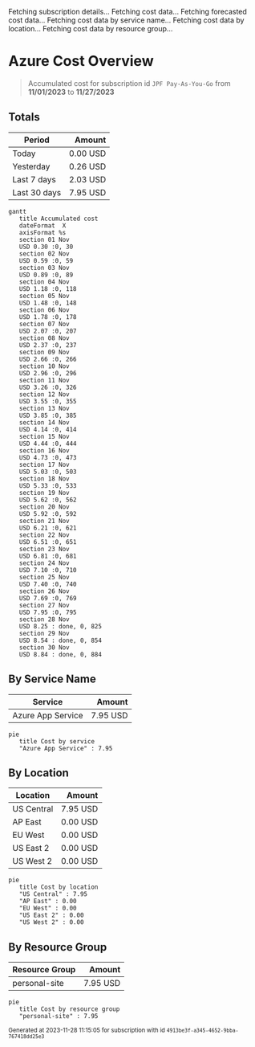 Fetching subscription details...
Fetching cost data...
Fetching forecasted cost data...
Fetching cost data by service name...
Fetching cost data by location...
Fetching cost data by resource group...
# Azure Cost Overview

> Accumulated cost for subscription id `JPF Pay-As-You-Go` from **11/01/2023** to **11/27/2023**

## Totals

|Period|Amount|
|---|---:|
|Today|0.00 USD|
|Yesterday|0.26 USD|
|Last 7 days|2.03 USD|
|Last 30 days|7.95 USD|

```mermaid
gantt
   title Accumulated cost
   dateFormat  X
   axisFormat %s
   section 01 Nov
   USD 0.30 :0, 30
   section 02 Nov
   USD 0.59 :0, 59
   section 03 Nov
   USD 0.89 :0, 89
   section 04 Nov
   USD 1.18 :0, 118
   section 05 Nov
   USD 1.48 :0, 148
   section 06 Nov
   USD 1.78 :0, 178
   section 07 Nov
   USD 2.07 :0, 207
   section 08 Nov
   USD 2.37 :0, 237
   section 09 Nov
   USD 2.66 :0, 266
   section 10 Nov
   USD 2.96 :0, 296
   section 11 Nov
   USD 3.26 :0, 326
   section 12 Nov
   USD 3.55 :0, 355
   section 13 Nov
   USD 3.85 :0, 385
   section 14 Nov
   USD 4.14 :0, 414
   section 15 Nov
   USD 4.44 :0, 444
   section 16 Nov
   USD 4.73 :0, 473
   section 17 Nov
   USD 5.03 :0, 503
   section 18 Nov
   USD 5.33 :0, 533
   section 19 Nov
   USD 5.62 :0, 562
   section 20 Nov
   USD 5.92 :0, 592
   section 21 Nov
   USD 6.21 :0, 621
   section 22 Nov
   USD 6.51 :0, 651
   section 23 Nov
   USD 6.81 :0, 681
   section 24 Nov
   USD 7.10 :0, 710
   section 25 Nov
   USD 7.40 :0, 740
   section 26 Nov
   USD 7.69 :0, 769
   section 27 Nov
   USD 7.95 :0, 795
   section 28 Nov
   USD 8.25 : done, 0, 825
   section 29 Nov
   USD 8.54 : done, 0, 854
   section 30 Nov
   USD 8.84 : done, 0, 884
```

## By Service Name

|Service|Amount|
|---|---:|
|Azure App Service|7.95 USD|

```mermaid
pie
   title Cost by service
   "Azure App Service" : 7.95
```

## By Location

|Location|Amount|
|---|---:|
|US Central|7.95 USD|
|AP East|0.00 USD|
|EU West|0.00 USD|
|US East 2|0.00 USD|
|US West 2|0.00 USD|

```mermaid
pie
   title Cost by location
   "US Central" : 7.95
   "AP East" : 0.00
   "EU West" : 0.00
   "US East 2" : 0.00
   "US West 2" : 0.00
```

## By Resource Group

|Resource Group|Amount|
|---|---:|
|personal-site|7.95 USD|

```mermaid
pie
   title Cost by resource group
   "personal-site" : 7.95
```

<sup>Generated at 2023-11-28 11:15:05 for subscription with id `4913be3f-a345-4652-9bba-767418dd25e3`</sup>
